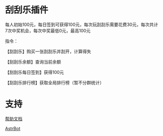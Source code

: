 
# 刮刮乐插件
每人初始100元，每日签到可获得100元，每次玩刮刮乐需要花费30元，每次共计7次中奖机会，每次中奖最低0元，最高100元

指令：

【刮刮乐】购买一张刮刮乐并刮开，计算得失       

【刮刮乐余额】查询当前余额 

【刮刮乐每日签到】获得100元

【刮刮乐排行榜】获取全局排行榜（暂不分群统计）


# 支持

[帮助文档](https://astrbot.soulter.top/dev/plugin.html)

[AstrBot](https://github.com/Soulter/AstrBot)
